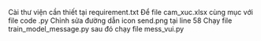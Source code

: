 Cài thư viện cần thiết tại requirement.txt
Để file cam_xuc.xlsx cùng mục với file code .py
Chỉnh sửa đường dẫn icon send.png tại line 58
Chạy file train_model_message.py sau đó chạy file mess_vui.py
